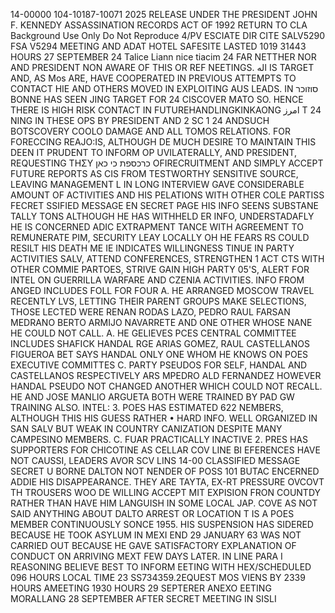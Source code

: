 14-00000
104-10187-10071
2025 RELEASE UNDER THE PRESIDENT JOHN F. KENNEDY ASSASSINATION RECORDS ACT OF 1992
RETURN TO CLA
Background Use Only
Do Not Reproduce
4/PV
ESCIATE DIR CITE SALV5290
FSA V5294
MEETING
AND
ADAT HOTEL SAFESITE LASTED 1019
31443 HOURS 27 SEPTEMBER
24 Talice Liann nice tiacim 24
FAR NETTHER
NOR
AND PRESIDENT NON
AWARE OF THIS OR REF NEETINGS.
اله
IS TARGET AND, AS Mos
ARE, HAVE COOPERATED IN PREVIOUS ATTEMPTS TO CONTACT HIE AND OTHERS
MOVED IN EXPLOITING AUS LEADS. IN סוזוכר BONNE HAS SEEN
JING TARGET FOR
24
CISCOVER
MATO SO. HENCE THERE IS HIGH RISK
CONTACT IN FUTUREHANDLINGKINKAONG
امرز
T
24
NING IN THESE OPS BY PRESIDENT AND
2
SC
1
24
ANDSUCH BOTSCOVERY COOLO DAMAGE
AND ALL TOMOS RELATIONS. FOR FORECCING REAJO:IS, ALTHOUGH
DE MUCH DESIRE TO MAINTAIN THIS
DEEN IT PRUDENT TO INFORM
OP UVILATERALLY,
AND PRESIDENT, REQUESTING ΤΗΣΥ
כרכספת כי כאן OFIRECRUITMENT AND SIMPLY ACCEPT FUTURE REPORTS AS
CIS FROM TESTWORTHY SENSITIVE SOURCE, LEAVING MANAGEMENT
L
IN LONG INTERVIEW GAVE CONSIDERABLE AMOUNT OF
ACTIVITIES AND HIS PELATIONS WITH OTHER COLE PARTISS
FECRET
SSIFIED MESSAGE
EN
SECRET
PAGE
HIS INFO SEENS SUBSTANE TALLY TONS ALTHOUGH HE HAS WITHHELD
ER INFO, UNDERSTADAFLY HE IS CONCERNED ADIC EXTRAPMENT
TANCE WITH AGREEMENT TO REMUNERATE PIM, SECURITY LEAY LOCALLY
OH HE FEARS RS COULD RESILT HIS DEATH ME IE INDICATES WILLINGNESS
TINUE IN PARTY ACTIVITIES SALV, ATTEND CONFERENCES, STRENGTHEN
1
ACT CTS WITH OTHER COMMIE PARTOES, STRIVE GAIN HIGH PARTY 05'S,
ALERT FOR INTEL ON GUERRILLA WARFARE AND CZENIA ACTIVITIES.
INFO FROM ANGED INCLUDES FOLL
FOR FOUR
A. HE ARRANGED MOSCOW TRAVEL RECENTLY
LVS, LETTING THEIR PARENT GROUPS MAKE SELECTIONS, THOSE
LECTED WERE RENAN RODAS LAZO, PEDRO RAUL FARSAN MEDRANO
BERTO ARMIJO NAVARRETE AND ONE OTHER WHOSE NANE HE COULD NOT
CALL.
A. HE GELIEVES PCES CENTRAL COMMITTEE INCLUDES SHAFICK HANDAL
RGE ARIAS GOMEZ, RAUL CASTELLANOS FIGUEROA BET SAYS HANDAL
ONLY ONE WHOM HE KNOWS ON POES EXECUTIVE COMMITTES
C. PARTY PSEUDOS FOR SELF, HANDAL AND CASTELLANOS RESPECTIVELY ARS
MPEDRO ALD FERNANDEZ HOWEVER HANDAL PSEUDO NOT CHANGED
ANOTHER WHICH COULD NOT RECALL.
HE AND JOSE MANLIO ARGUETA BOTH WERE TRAINED BY
PAD GW TRAINING ALSO.
INTEL:
3. POES HAS ESTIMATED 622 NEMBERS, ALTHOUGH THIS HIS GUESS RATHER
•
HARD INFO. WELL ORGANIZED IN SAN SALV BUT WEAK IN COUNTRY
CANIZATION DESPITE MANY CAMPESINO MEMBERS.
C. FUAR PRACTICALLY INACTIVE
2. PRES HAS SUPPORTERS FOR CHICOTINE AS CELLAR COV LINE BI
EFERENCES HAVE NOT CAUSSI, LEADERS AVOR SCV LINS
14-00
CLASSIFIED MESSAGE
SECRET
U BORNE DALTON NOT NENDER OF POSS 101 BUTAC
ENCERNED ADDIE HIS DISAPPEARANCE. THEY ARE TAYTA, EX-RT PRESSURE
OVCOVT TH TROUSERS WOO DE WILLING ACCEPT MIT EXPISION FRON
COUNTDY RATHER THAN HAVE HIM LANGUISH IN SOME LOCAL JAP. COVE
AS NOT SAID ANYTHING ABOUT DALTO ARREST OR LOCATION
T IS A POES MEMBER CONTINUOUSLY SONCE 1955. HIS SUSPENSION HAS
SIDERED BECAUSE HE TOOK ASYLUM IN MEXI END 29 JANUARY 63
WAS NOT CARRIED OUT BECAUSE HE GAVE SATISFACTORY EXPLANATION
OF CONDUCT ON ARRIVING MEXT FEW DAYS LATER.
IN LINE PARA I REASONING BELIEVE BEST TO INFORM
EETING WITH HEX/SCHEDULED 096 HOURS LOCAL TIME 23 SS734359.2EQUEST
MOS VIENS BY 2339 HOURS
AMEETING 1930 HOURS 29 SEPTERER ANEXO
EETING MORALLANG 28 SEPTEMBER AFTER
SECRET
MEETING
IN SISLI
